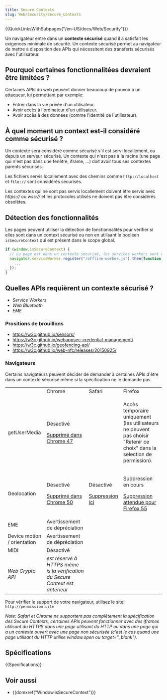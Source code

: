 ```yaml
---
title: Secure Contexts
slug: Web/Security/Secure_Contexts
---
```


{{QuickLinksWithSubpages("/en-US/docs/Web/Security")}}

Un navigateur entre dans un **contexte sécurisé** quand il a satisfait les exigences minimale de sécurité. Un contexte sécurisé permet au navigateur de mettre à disposition des APIs qui nécessitent des transferts sécurisés avec l'utilisateur.

## Pourquoi certaines fonctionnalitées devraient être limitées ?

Certaines APIs du web peuvent donner beaucoup de pouvoir à un attaqueur, lui permettant par exemple:

- Entrer dans la vie privée d'un utilisateur.
- Avoir accès à l'ordinateur d'un utilisateur.
- Avoir accès à des données (comme l'identité de l'utilisateur).

## À quel moment un context est-il considéré comme sécurisé ?

Un contexte sera considéré comme sécurisé s'il est servi locallement, ou depuis un serveur sécurisé. Un contexte qui n'est pas à la racine (une page qui n'est pas dans une fenêtre, iframe, ...) doit avoir tous ses contextes parents sécurisés.

Les fichiers servis locallement avec des chemins comme `http://localhost` et `file://` sont considérés sécurisés.

Les contextes qui ne sont pas servis locallement doivent être servis avec _https\://_ ou _wss\://_ et les protocoles utilisés ne doivent pas être considérés obsolètes.

## Détection des fonctionnalités

Les pages peuvent utiliser la détection de fonctionnalités pour vérifier si elles sont dans un context sécurisé ou non en utilisant le booléen `isSecureContext` qui est présent dans le scope global.

```js
if (window.isSecureContext) {
  // La page est dans un contexte sécurisé, les services workers sont disponibles.
  navigator.serviceWorker.register("/offline-worker.js").then(function () {
    ...
  });
}
```

## Quelles APIs requièrent un contexte sécurisé ?

- <i lang="en">Service Workers</i>
- <i lang="en">Web Bluetooth</i>
- <i lang="en">EME</i>

### Prositions de brouillons

- <https://w3c.github.io/sensors/>
- <https://w3c.github.io/webappsec-credential-management/>
- <https://w3c.github.io/geofencing-api/>
- <https://w3c.github.io/web-nfc/releases/20150925/>

### Navigateurs

Certains navigateurs peuvent décider de demander à certaines APIs d'être dans un contexte sécurisé même si la spécification ne le demande pas.

<table class="standard-table">
  <tbody>
    <tr>
      <td></td>
      <td>Chrome</td>
      <td>Safari</td>
      <td>Firefox</td>
    </tr>
    <tr>
      <td>getUserMedia</td>
      <td>
        <p>Désactivé</p>
        <p>
          <a href="https://codereview.chromium.org/1336633002"
            >Supprimé dans Chrome 47</a
          >
        </p>
      </td>
      <td></td>
      <td>
        <p>
          Accès temporaire uniquement (les utilisateurs ne peuvent pas choisir
          "Retenir ce choix" dans la selection de permission).
        </p>
      </td>
    </tr>
    <tr>
      <td>Geolocation</td>
      <td>
        <p>Désactivé</p>
        <p>
          <a href="https://codereview.chromium.org/1530403002/"
            >Supprimé dans Chrome 50</a
          >
        </p>
      </td>
      <td>
        <p>Désactivé</p>
        <p>
          <a href="https://trac.webkit.org/changeset/200686">Suppression ici</a>
        </p>
      </td>
      <td>
        <p>Suppression en cours</p>
        <p>
          <a href="https://bugzilla.mozilla.org/show_bug.cgi?id=1072859"
            >Suppression attendue pour Firefox 55</a
          >
        </p>
      </td>
    </tr>
    <tr>
      <td>EME</td>
      <td>Avertissement de dépréciation</td>
      <td></td>
      <td></td>
    </tr>
    <tr>
      <td>Device motion / orientation</td>
      <td>Avertissement de dépréciation</td>
      <td></td>
      <td></td>
    </tr>
    <tr>
      <td>MIDI</td>
      <td>Désactivé</td>
      <td></td>
      <td></td>
    </tr>
    <tr>
      <td><i lang="en">Web Crypto API</i></td>
      <td>
        <em
          >est réservé à HTTPS même is la vérification du Secure Context est
          antérieur</em
        >
      </td>
      <td></td>
      <td></td>
    </tr>
  </tbody>
</table>

Pour vérifier le support de votre navigateur, utilisez le site: `http://permission.site`

_Note: Safari et Chrome ne supportent pas complètement la spécification des Secure Contexts, certaines APIs peuvent fonctionner avec des iframes utilisant du HTTPS dans une page utilisant du HTTP ou dans une page qui a un contexte ouvert avec une page non sécurisée (c'est le cas quand une page utilisant du HTTP utilise window\.open ou target="\_blank")._

## Spécifications

{{Specifications}}

## Voir aussi

- {{domxref("Window.isSecureContext")}}
